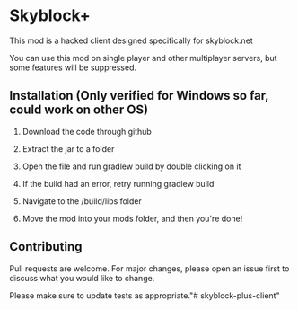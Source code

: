 # Skyblock+
This mod is a hacked client designed specifically for skyblock.net

You can use this mod on single player and other multiplayer servers, but some features will be suppressed.

## Installation (Only verified for Windows so far, could work on other OS)
1) Download the code through github

2) Extract the jar to a folder

3) Open the file and run gradlew build by double clicking on it

4) If the build had an error, retry running gradlew build

5) Navigate to the /build/libs folder

6) Move the mod into your mods folder, and then you're done!

## Contributing
Pull requests are welcome. For major changes, please open an issue first to discuss what you would like to change.

Please make sure to update tests as appropriate."# skyblock-plus-client" 
